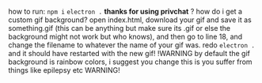 how to run:
```npm i```
```electron .```
**thanks for using privchat**
? how do i get a custom gif background?
open index.html, download your gif and save it as something.gif (this can be anything but make sure its .gif or else the background might not work but who knows), and then go to line 18, and change the filename to whatever the name of your gif was. redo ```electron .``` and it should have restarted with the new gif!
!WARNING by default the gif background is rainbow colors, i suggest you change this is you suffer from things like epilepsy etc WARNING!
